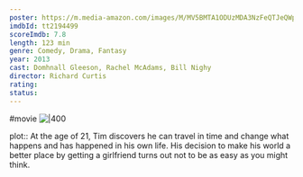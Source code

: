 ```yaml
---
poster: https://m.media-amazon.com/images/M/MV5BMTA1ODUzMDA3NzFeQTJeQWpwZ15BbWU3MDgxMTYxNTk@._V1_SX300.jpg
imdbId: tt2194499
scoreImdb: 7.8
length: 123 min
genre: Comedy, Drama, Fantasy
year: 2013
cast: Domhnall Gleeson, Rachel McAdams, Bill Nighy
director: Richard Curtis
rating:
status:
---
```

#movie
![|400](https://m.media-amazon.com/images/M/MV5BMTA1ODUzMDA3NzFeQTJeQWpwZ15BbWU3MDgxMTYxNTk@._V1_SX300.jpg)

plot:: At the age of 21, Tim discovers he can travel in time and change what happens and has happened in his own life. His decision to make his world a better place by getting a girlfriend turns out not to be as easy as you might think.